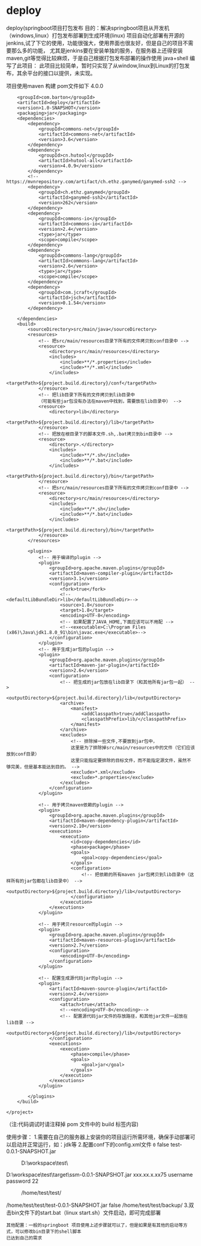 # deploy
deploy(springboot项目打包发布
目的：解决springboot项目从开发机（windows,linux）打包发布部署到生成环境(linux)
项目自动化部署有开源的jenkins,试了下它的使用，功能很强大，使用界面也很友好，但是自己的项目不需要那么多的功能，
尤其是jenkins要在安装单独的服务，在服务器上还得安装maven,git等觉得比较麻烦，于是自己根据打包发布部署的操作使用
java+shell 编写了此项目：
此项目比较简单，暂时只实现了从window,linux到Linux的打包发布，其余平台的接口以提供，未实现。


项目使用maven 构建 pom文件如下
    <?xml version="1.0" encoding="UTF-8"?>
    <project xmlns="http://maven.apache.org/POM/4.0.0"
             xmlns:xsi="http://www.w3.org/2001/XMLSchema-instance"
             xsi:schemaLocation="http://maven.apache.org/POM/4.0.0 http://maven.apache.org/xsd/maven-4.0.0.xsd">
        <modelVersion>4.0.0</modelVersion>
    
        <groupId>com.barton</groupId>
        <artifactId>deploy</artifactId>
        <version>1.0-SNAPSHOT</version>
        <packaging>jar</packaging>
        <dependencies>
            <dependency>
                <groupId>commons-net</groupId>
                <artifactId>commons-net</artifactId>
                <version>3.6</version>
            </dependency>
            <dependency>
                <groupId>cn.hutool</groupId>
                <artifactId>hutool-all</artifactId>
                <version>4.0.9</version>
            </dependency>
            <!-- https://mvnrepository.com/artifact/ch.ethz.ganymed/ganymed-ssh2 -->
            <dependency>
                <groupId>ch.ethz.ganymed</groupId>
                <artifactId>ganymed-ssh2</artifactId>
                <version>262</version>
            </dependency>
            <dependency>
                <groupId>commons-io</groupId>
                <artifactId>commons-io</artifactId>
                <version>2.4</version>
                <type>jar</type>
                <scope>compile</scope>
            </dependency>
            <dependency>
                <groupId>commons-lang</groupId>
                <artifactId>commons-lang</artifactId>
                <version>2.6</version>
                <type>jar</type>
                <scope>compile</scope>
            </dependency>
            <dependency>
                <groupId>com.jcraft</groupId>
                <artifactId>jsch</artifactId>
                <version>0.1.54</version>
            </dependency>
    
        </dependencies>
        <build>
            <sourceDirectory>src/main/java</sourceDirectory>
            <resources>
                <!-- 把src/main/resources目录下所有的文件拷贝到conf目录中 -->
                <resource>
                    <directory>src/main/resources</directory>
                    <includes>
                        <include>**/*.properties</include>
                        <include>**/*.xml</include>
                    </includes>
                    <targetPath>${project.build.directory}/conf</targetPath>
                </resource>
                <!-- 把lib目录下所有的文件拷贝到lib目录中
                （可能有些jar包没有办法在maven中找到，需要放在lib目录中） -->
                <resource>
                    <directory>lib</directory>
                    <targetPath>${project.build.directory}/lib</targetPath>
                </resource>
                <!-- 把放在根目录下的脚本文件.sh,.bat拷贝到bin目录中 -->
                <resource>
                    <directory>.</directory>
                    <includes>
                        <include>**/*.sh</include>
                        <include>**/*.bat</include>
                    </includes>
                    <targetPath>${project.build.directory}/bin</targetPath>
                </resource>
                <!-- 把src/main/resources目录下所有的文件拷贝到conf目录中 -->
                <resource>
                    <directory>src/main/resources</directory>
                    <includes>
                        <include>**/*.sh</include>
                        <include>**/*.bat</include>
                    </includes>
                    <targetPath>${project.build.directory}/bin</targetPath>
                </resource>
            </resources>
    
            <plugins>
                <!-- 用于编译的plugin -->
                <plugin>
                    <groupId>org.apache.maven.plugins</groupId>
                    <artifactId>maven-compiler-plugin</artifactId>
                    <version>3.1</version>
                    <configuration>
                        <fork>true</fork>
                        <!--<defaultLibBundleDir>lib</defaultLibBundleDir>-->
                        <source>1.8</source>
                        <target>1.8</target>
                        <encoding>UTF-8</encoding>
                        <!-- 如果配置了JAVA_HOME,下面应该可以不用配 -->
                        <!--<executable>C:\Program Files (x86)\Java\jdk1.8.0_91\bin\javac.exe</executable>-->
                    </configuration>
                </plugin>
                <!-- 用于生成jar包的plugin -->
                <plugin>
                    <groupId>org.apache.maven.plugins</groupId>
                    <artifactId>maven-jar-plugin</artifactId>
                    <version>2.6</version>
                    <configuration>
                        <!-- 把生成的jar包放在lib目录下（和其他所有jar包一起） -->
                        <outputDirectory>${project.build.directory}/lib</outputDirectory>
                        <archive>
                            <manifest>
                                <addClasspath>true</addClasspath>
                                <classpathPrefix>lib/</classpathPrefix>
                            </manifest>
                        </archive>
                        <excludes>
                            <!-- 排除掉一些文件,不要放到jar包中，
                            这里是为了排除掉src/main/resources中的文件（它们应该放到conf目录）
                            这里只能指定要排除的目标文件，而不能指定源文件，虽然不够完美，但是基本能达到目的。 -->
                            <exclude>*.xml</exclude>
                            <exclude>*.properties</exclude>
                        </excludes>
                    </configuration>
                </plugin>
    
                <!-- 用于拷贝maven依赖的plugin -->
                <plugin>
                    <groupId>org.apache.maven.plugins</groupId>
                    <artifactId>maven-dependency-plugin</artifactId>
                    <version>2.10</version>
                    <executions>
                        <execution>
                            <id>copy-dependencies</id>
                            <phase>package</phase>
                            <goals>
                                <goal>copy-dependencies</goal>
                            </goals>
                            <configuration>
                                <!-- 把依赖的所有maven jar包拷贝到lib目录中（这样所有的jar包都在lib目录中） -->
                                <outputDirectory>${project.build.directory}/lib</outputDirectory>
                            </configuration>
                        </execution>
                    </executions>
                </plugin>
    
                <!-- 用于拷贝resource的plugin -->
                <plugin>
                    <groupId>org.apache.maven.plugins</groupId>
                    <artifactId>maven-resources-plugin</artifactId>
                    <version>2.7</version>
                    <configuration>
                        <encoding>UTF-8</encoding>
                    </configuration>
                </plugin>
    
                <!-- 配置生成源代码jar的plugin -->
                <plugin>
                    <artifactId>maven-source-plugin</artifactId>
                    <version>2.4</version>
                    <configuration>
                        <attach>true</attach>
                        <!--<encoding>UTF-8</encoding>-->
                        <!-- 配置源代码jar文件的存放路径，和其他jar文件一起放在lib目录 -->
                        <outputDirectory>${project.build.directory}/lib</outputDirectory>
                    </configuration>
                    <executions>
                        <execution>
                            <phase>compile</phase>
                            <goals>
                                <goal>jar</goal>
                            </goals>
                        </execution>
                    </executions>
                </plugin>
    
            </plugins>
        </build>
    
    </project>

（注:代码调试时请注释掉 pom 文件中的 build 标签内容)

使用步骤：
    1.需要在自己的服务器上安装你的项目运行所需环境，确保手动部署可以启动并正常运行，如：jdk等
    2.配置conf下的config.xml文件
        <properties>
            <!--项目信息-->
            <project>
                <!--项目编号-->
                <code>0</code>
                <!--是否打包-->
                <isPackage>false</isPackage>
                <!--项目源 信息-->
                <src>
                    <!--项目名称-->
                    <name>test-0.0.1-SNAPSHOT.jar</name>
                    <!--项目目录-->
                    <dir>D:\\workspace\\test\\</dir>
                    <!--打包后的jar包存放位置-->
                    <path>D:\\workspace\\test\\target\\ssm-0.0.1-SNAPSHOT.jar</path>
                </src>
                <!--项目目标 信息-->
                <target>
                    <!--ip地址-->
                    <ip>xxx.xx.x.xx75</ip>
                    <!--用户-->
                    <username>username</username>
                    <!--密码-->
                    <password>password</password>
                    <!--端口-->
                    <port>22</port>
                    <!--私钥地址-->
                    <keyFilePath></keyFilePath>
                    <!--存放项目目录-->
                    <dir>/home/test/test/</dir>
                    <!--项目路径-->
                    <path>/home/test/test/test-0.0.1-SNAPSHOT.jar</path>
                    <!--是否备份-->
                    <backup>false</backup>
                    <!--备份目录-->
                    <backupDir>/home/test/test/backup/</backupDir>
                </target>
            </project>
        </properties>
    3.双击bin文件下的start.bat（linux start.sh）文件启动，即可完成部署
    
    其他配置：一般的springboot 项目使用上述步骤就可以了，但是如果是有其他的启动等方式，可以修改bin目录下的shell脚本
    已达到自己的需求
    
    


    
